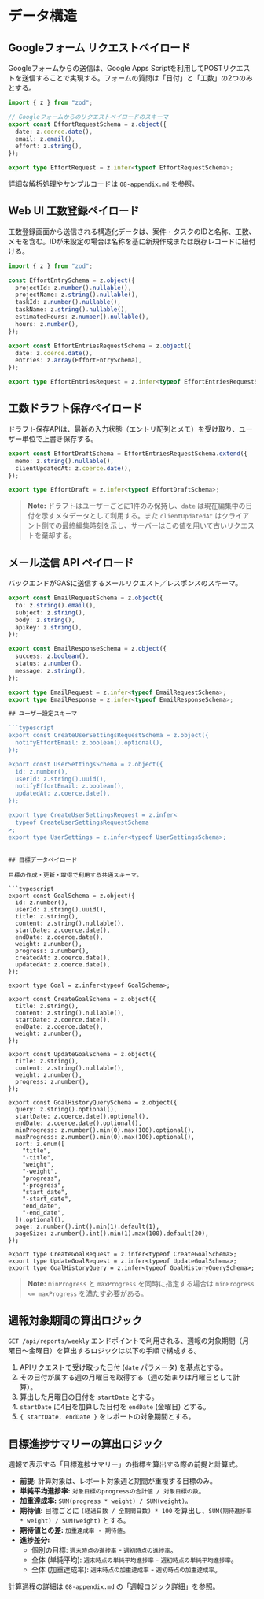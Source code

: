 # データ構造

## Googleフォーム リクエストペイロード

Googleフォームからの送信は、Google Apps Scriptを利用してPOSTリクエストを送信することで実現する。フォームの質問は「日付」と「工数」の2つのみとする。

```typescript
import { z } from "zod";

// Googleフォームからのリクエストペイロードのスキーマ
export const EffortRequestSchema = z.object({
  date: z.coerce.date(),
  email: z.email(),
  effort: z.string(),
});

export type EffortRequest = z.infer<typeof EffortRequestSchema>;
```

詳細な解析処理やサンプルコードは `08-appendix.md` を参照。

## Web UI 工数登録ペイロード

工数登録画面から送信される構造化データは、案件・タスクのIDと名称、工数、メモを含む。IDが未設定の場合は名称を基に新規作成または既存レコードに紐付ける。

```typescript
import { z } from "zod";

const EffortEntrySchema = z.object({
  projectId: z.number().nullable(),
  projectName: z.string().nullable(),
  taskId: z.number().nullable(),
  taskName: z.string().nullable(),
  estimatedHours: z.number().nullable(),
  hours: z.number(),
});

export const EffortEntriesRequestSchema = z.object({
  date: z.coerce.date(),
  entries: z.array(EffortEntrySchema),
});

export type EffortEntriesRequest = z.infer<typeof EffortEntriesRequestSchema>;
```

## 工数ドラフト保存ペイロード

ドラフト保存APIは、最新の入力状態（エントリ配列とメモ）を受け取り、ユーザー単位で上書き保存する。

```typescript
export const EffortDraftSchema = EffortEntriesRequestSchema.extend({
  memo: z.string().nullable(),
  clientUpdatedAt: z.coerce.date(),
});

export type EffortDraft = z.infer<typeof EffortDraftSchema>;
```

> **Note:** ドラフトはユーザーごとに1件のみ保持し、`date` は現在編集中の日付を示すメタデータとして利用する。また `clientUpdatedAt` はクライアント側での最終編集時刻を示し、サーバーはこの値を用いて古いリクエストを棄却する。

## メール送信 API ペイロード

バックエンドがGASに送信するメールリクエスト／レスポンスのスキーマ。

```typescript
export const EmailRequestSchema = z.object({
  to: z.string().email(),
  subject: z.string(),
  body: z.string(),
  apikey: z.string(),
});

export const EmailResponseSchema = z.object({
  success: z.boolean(),
  status: z.number(),
  message: z.string(),
});

export type EmailRequest = z.infer<typeof EmailRequestSchema>;
export type EmailResponse = z.infer<typeof EmailResponseSchema>;

## ユーザー設定スキーマ

```typescript
export const CreateUserSettingsRequestSchema = z.object({
  notifyEffortEmail: z.boolean().optional(),
});

export const UserSettingsSchema = z.object({
  id: z.number(),
  userId: z.string().uuid(),
  notifyEffortEmail: z.boolean(),
  updatedAt: z.coerce.date(),
});

export type CreateUserSettingsRequest = z.infer<
  typeof CreateUserSettingsRequestSchema
>;
export type UserSettings = z.infer<typeof UserSettingsSchema>;
```
```

## 目標データペイロード

目標の作成・更新・取得で利用する共通スキーマ。

```typescript
export const GoalSchema = z.object({
  id: z.number(),
  userId: z.string().uuid(),
  title: z.string(),
  content: z.string().nullable(),
  startDate: z.coerce.date(),
  endDate: z.coerce.date(),
  weight: z.number(),
  progress: z.number(),
  createdAt: z.coerce.date(),
  updatedAt: z.coerce.date(),
});

export type Goal = z.infer<typeof GoalSchema>;

export const CreateGoalSchema = z.object({
  title: z.string(),
  content: z.string().nullable(),
  startDate: z.coerce.date(),
  endDate: z.coerce.date(),
  weight: z.number(),
});

export const UpdateGoalSchema = z.object({
  title: z.string(),
  content: z.string().nullable(),
  weight: z.number(),
  progress: z.number(),
});

export const GoalHistoryQuerySchema = z.object({
  query: z.string().optional(),
  startDate: z.coerce.date().optional(),
  endDate: z.coerce.date().optional(),
  minProgress: z.number().min(0).max(100).optional(),
  maxProgress: z.number().min(0).max(100).optional(),
  sort: z.enum([
    "title",
    "-title",
    "weight",
    "-weight",
    "progress",
    "-progress",
    "start_date",
    "-start_date",
    "end_date",
    "-end_date",
  ]).optional(),
  page: z.number().int().min(1).default(1),
  pageSize: z.number().int().min(1).max(100).default(20),
});

export type CreateGoalRequest = z.infer<typeof CreateGoalSchema>;
export type UpdateGoalRequest = z.infer<typeof UpdateGoalSchema>;
export type GoalHistoryQuery = z.infer<typeof GoalHistoryQuerySchema>;
```

> **Note:** `minProgress` と `maxProgress` を同時に指定する場合は `minProgress <= maxProgress` を満たす必要がある。

## 週報対象期間の算出ロジック

`GET /api/reports/weekly` エンドポイントで利用される、週報の対象期間（月曜日〜金曜日）を算出するロジックは以下の手順で構成する。

1. APIリクエストで受け取った日付 (`date` パラメータ) を基点とする。
2. その日付が属する週の月曜日を取得する（週の始まりは月曜日として計算）。
3. 算出した月曜日の日付を `startDate` とする。
4. `startDate` に4日を加算した日付を `endDate` (金曜日) とする。
5. `{ startDate, endDate }` をレポートの対象期間とする。

## 目標進捗サマリーの算出ロジック

週報で表示する「目標進捗サマリー」の指標を算出する際の前提と計算式。

- **前提:** 計算対象は、レポート対象週と期間が重複する目標のみ。
- **単純平均進捗率:** `対象目標のprogressの合計値 / 対象目標の数`。
- **加重達成率:** `SUM(progress * weight) / SUM(weight)`。
- **期待値:** 目標ごとに `(経過日数 / 全期間日数) * 100` を算出し、`SUM(期待進捗率 * weight) / SUM(weight)` とする。
- **期待値との差:** `加重達成率 - 期待値`。
- **進捗差分:**
  - 個別の目標: `週末時点の進捗率` - `週初時点の進捗率`。
  - 全体 (単純平均): `週末時点の単純平均進捗率` - `週初時点の単純平均進捗率`。
  - 全体 (加重達成率): `週末時点の加重達成率` - `週初時点の加重達成率`。

計算過程の詳細は `08-appendix.md` の「週報ロジック詳細」を参照。

